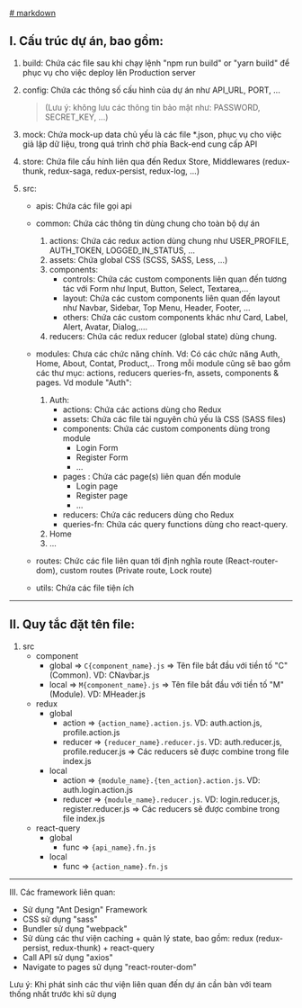 [# markdown](https://www.markdownguide.org/basic-syntax/)

I. Cấu trúc dự án, bao gồm:
---------------------------

1. build: Chứa các file sau khi chạy lệnh "npm run build" or "yarn build" để phục vụ cho việc deploy lên Production server

2. config: Chứa các thông số cấu hình của dự án như API_URL, PORT, ... 

    > (Lưu ý: không lưu các thông tin bảo mật như: PASSWORD, SECRET_KEY, ...)

3. mock: Chứa mock-up data chủ yếu là các file *.json, phục vụ cho việc giả lập dữ liệu, trong quá trình chờ phía Back-end cung cấp API

4. store: Chứa file cấu hính liên qua đến Redux Store, Middlewares (redux-thunk, redux-saga, redux-persist, redux-log, ...)

5. src: 
    - apis: Chứa các file gọi api 

    - common: Chứa các thông tin dùng chung cho toàn bộ dự án

      1. actions: Chứa các redux action dùng chung như USER_PROFILE, AUTH_TOKEN, LOGGED_IN_STATUS, ...
      2. assets: Chứa global CSS (SCSS, SASS, Less, ...)
      3. components:
          + controls: Chứa các custom components liên quan đến tương tác với Form như Input, Button, Select, Textarea,...
          + layout: Chứa các custom components liên quan đến layout như Navbar, Sidebar, Top Menu, Header, Footer, ...
          + others: Chứa các custom components khác như Card, Label, Alert, Avatar, Dialog,....
      4. reducers: Chứa các redux reducer (global state) dùng chung.

    - modules: Chưa các chức năng chính. Vd: Có các chức năng Auth, Home, About, Contat, Product,..
        Trong mỗi module cũng sẽ bao gồm các thư mục: actions, reducers queries-fn, assets, components & pages. Vd module "Auth":

        1. Auth:
            - actions: Chứa các actions dùng cho Redux
            - assets: Chứa các file tài nguyên chủ yếu là CSS (SASS files)
            - components: Chứa các custom components dùng trong module
                + Login Form 
                + Register Form 
                + ...
            - pages : Chứa các page(s) liên quan đến module
                + Login page 
                + Register page 
                + ... 
            - reducers: Chứa các reducers dùng cho Redux
            - queries-fn: Chứa các query functions dùng cho react-query.
        2. Home
        3. ...

    - routes: Chức các file liên quan tới định nghĩa route (React-router-dom), custom routes (Private route, Lock route)

    - utils: Chứa các file tiện ích
----
II.  Quy tắc đặt tên file: 
---------------------------
1. src 
    - component 
        - global => ```C{component_name}.js``` => Tên file bắt đầu với tiền tố "C" (Common). VD: CNavbar.js
        - local => ```M{component_name}.js``` => Tên file bắt đầu với tiền tố "M" (Module). VD: MHeader.js
    - redux 
        - global
            - action => ```{action_name}.action.js```. VD: auth.action.js, profile.action.js
            - reducer => ```{reducer_name}.reducer.js```. VD: auth.reducer.js, profile.reducer.js
                => Các reducers sẽ được combine trong file index.js
        - local 
            - action => ```{module_name}.{ten_action}.action.js```. VD: auth.login.action.js
            - reducer => ```{module_name}.reducer.js```. VD: login.reducer.js, register.reducer.js
                => Các reducers sẽ được combine trong file index.js
    - react-query 
        - global
            - func => ```{api_name}.fn.js```
        - local
            - func => ```{action_name}.fn.js```
----
III.  Các framework liên quan: 

- Sử dụng "Ant Design" Framework
- CSS sử dụng "sass"
- Bundler sử dụng "webpack"
- Sử dùng các thư viện caching + quản lý state, bao gồm: redux (redux-persist, redux-thunk) + react-query
- Call API sử dụng "axios"
- Navigate to pages sử dụng "react-router-dom"

Lưu ý: Khi phát sinh các thư viện liên quan đến dự án cần bàn với team thống nhất trước khi sử dụng